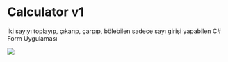 # Calculator v1

İki sayıyı toplayıp, çıkarıp, çarpıp, bölebilen sadece sayı girişi yapabilen C# Form Uygulaması

<img src="https://i.hizliresim.com/0ErVP9.jpg">
